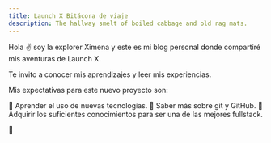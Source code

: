 ```yaml
---
title: Launch X Bitácora de viaje
description: The hallway smelt of boiled cabbage and old rag mats.
---
```


Hola ✌️  soy la explorer Ximena y este es mi blog personal donde compartiré mis aventuras de Launch X.

Te invito a conocer mis aprendizajes y leer mis experiencias.

Mis expectativas para este nuevo proyecto son:

  🚀 Aprender el uso de nuevas tecnologías.
  🚀 Saber más sobre git y GitHub.
  🚀 Adquirir los suficientes conocimientos para ser una de las mejores fullstack.

🚀
